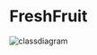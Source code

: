 # FreshFruit
![classdiagram](https://user-images.githubusercontent.com/61883299/99484465-0c67e980-2993-11eb-808d-562a7bd6e144.png)
